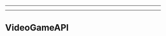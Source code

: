 -------------
--------------------------------------------------------------------------------------------------
# VideoGameAPI
